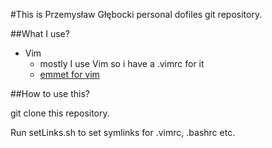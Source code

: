 #This is Przemysław Głębocki personal dofiles git repository.

##What I use?

- Vim
  - mostly I use Vim so i have a .vimrc for it
  - [emmet for vim](https://github.com/mattn/emmet-vim)
  

##How to use this?

git clone this repository.

Run setLinks.sh to set symlinks for .vimrc, .bashrc etc.

